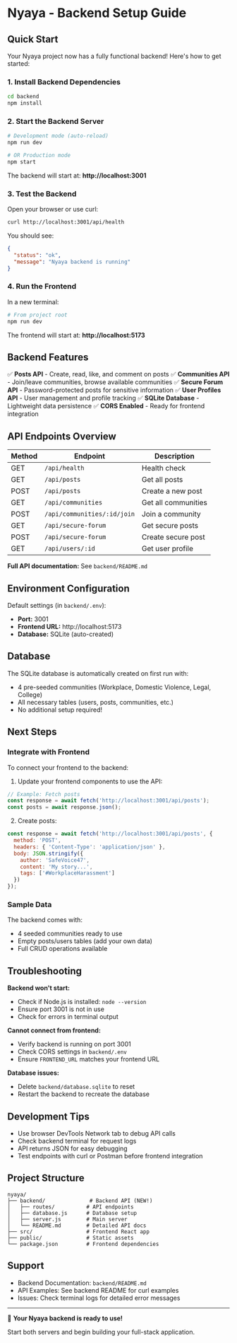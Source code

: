 # Nyaya - Backend Setup Guide

## Quick Start

Your Nyaya project now has a fully functional backend! Here's how to get started:

### 1. Install Backend Dependencies

```bash
cd backend
npm install
```

### 2. Start the Backend Server

```bash
# Development mode (auto-reload)
npm run dev

# OR Production mode
npm start
```

The backend will start at: **http://localhost:3001**

### 3. Test the Backend

Open your browser or use curl:
```bash
curl http://localhost:3001/api/health
```

You should see:
```json
{
  "status": "ok",
  "message": "Nyaya backend is running"
}
```

### 4. Run the Frontend

In a new terminal:
```bash
# From project root
npm run dev
```

The frontend will start at: **http://localhost:5173**

## Backend Features

✅ **Posts API** - Create, read, like, and comment on posts
✅ **Communities API** - Join/leave communities, browse available communities
✅ **Secure Forum API** - Password-protected posts for sensitive information
✅ **User Profiles API** - User management and profile tracking
✅ **SQLite Database** - Lightweight data persistence
✅ **CORS Enabled** - Ready for frontend integration

## API Endpoints Overview

| Method | Endpoint | Description |
|--------|----------|-------------|
| GET | `/api/health` | Health check |
| GET | `/api/posts` | Get all posts |
| POST | `/api/posts` | Create a new post |
| GET | `/api/communities` | Get all communities |
| POST | `/api/communities/:id/join` | Join a community |
| GET | `/api/secure-forum` | Get secure posts |
| POST | `/api/secure-forum` | Create secure post |
| GET | `/api/users/:id` | Get user profile |

**Full API documentation:** See `backend/README.md`

## Environment Configuration

Default settings (in `backend/.env`):
- **Port:** 3001
- **Frontend URL:** http://localhost:5173
- **Database:** SQLite (auto-created)

## Database

The SQLite database is automatically created on first run with:
- 4 pre-seeded communities (Workplace, Domestic Violence, Legal, College)
- All necessary tables (users, posts, communities, etc.)
- No additional setup required!

## Next Steps

### Integrate with Frontend

To connect your frontend to the backend:

1. Update your frontend components to use the API:
```javascript
// Example: Fetch posts
const response = await fetch('http://localhost:3001/api/posts');
const posts = await response.json();
```

2. Create posts:
```javascript
const response = await fetch('http://localhost:3001/api/posts', {
  method: 'POST',
  headers: { 'Content-Type': 'application/json' },
  body: JSON.stringify({
    author: 'SafeVoice47',
    content: 'My story...',
    tags: ['#WorkplaceHarassment']
  })
});
```

### Sample Data

The backend comes with:
- 4 seeded communities ready to use
- Empty posts/users tables (add your own data)
- Full CRUD operations available

## Troubleshooting

**Backend won't start:**
- Check if Node.js is installed: `node --version`
- Ensure port 3001 is not in use
- Check for errors in terminal output

**Cannot connect from frontend:**
- Verify backend is running on port 3001
- Check CORS settings in `backend/.env`
- Ensure `FRONTEND_URL` matches your frontend URL

**Database issues:**
- Delete `backend/database.sqlite` to reset
- Restart the backend to recreate the database

## Development Tips

- Use browser DevTools Network tab to debug API calls
- Check backend terminal for request logs
- API returns JSON for easy debugging
- Test endpoints with curl or Postman before frontend integration

## Project Structure

```
nyaya/
├── backend/              # Backend API (NEW!)
│   ├── routes/          # API endpoints
│   ├── database.js      # Database setup
│   ├── server.js        # Main server
│   └── README.md        # Detailed API docs
├── src/                 # Frontend React app
├── public/              # Static assets
└── package.json         # Frontend dependencies
```

## Support

- Backend Documentation: `backend/README.md`
- API Examples: See backend README for curl examples
- Issues: Check terminal logs for detailed error messages

---

🎉 **Your Nyaya backend is ready to use!**

Start both servers and begin building your full-stack application.
